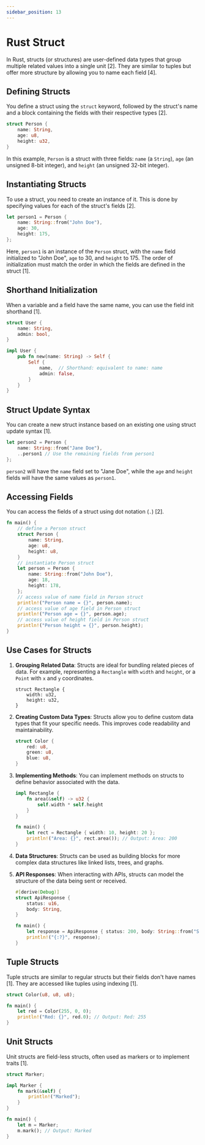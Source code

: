 ```yaml
---
sidebar_position: 13
---
```


# Rust Struct

In Rust, structs (or structures) are user-defined data types that group multiple related values into a single unit [2]. They are similar to tuples but offer more structure by allowing you to name each field [4].

## Defining Structs

You define a struct using the `struct` keyword, followed by the struct's name and a block containing the fields with their respective types [2].

```rust
struct Person {
    name: String,
    age: u8,
    height: u32,
}

```

In this example, `Person` is a struct with three fields: `name` (a `String`), `age` (an unsigned 8-bit integer), and `height` (an unsigned 32-bit integer).

## Instantiating Structs

To use a struct, you need to create an instance of it.  This is done by specifying values for each of the struct's fields [2].

```rust
let person1 = Person {
    name: String::from("John Doe"),
    age: 30,
    height: 175,
};

```

Here, `person1` is an instance of the `Person` struct, with the `name` field initialized to "John Doe", `age` to 30, and `height` to 175.  The order of initialization must match the order in which the fields are defined in the struct [1].

## Shorthand Initialization

When a variable and a field have the same name, you can use the field init shorthand [1].

```rust
struct User {
    name: String,
    admin: bool,
}

impl User {
    pub fn new(name: String) -> Self {
        Self {
            name,  // Shorthand: equivalent to name: name
            admin: false,
        }
    }
}

```

## Struct Update Syntax

You can create a new struct instance based on an existing one using struct update syntax [1].

```rust
let person2 = Person {
    name: String::from("Jane Doe"),
    ..person1 // Use the remaining fields from person1
};

```

`person2` will have the `name` field set to "Jane Doe", while the `age` and `height` fields will have the same values as `person1`.

## Accessing Fields

You can access the fields of a struct using dot notation (`.`) [2].

```rust
fn main() {
    // define a Person struct
    struct Person {
        name: String,
        age: u8,
        height: u8,
    }
    // instantiate Person struct
    let person = Person {
        name: String::from("John Doe"),
        age: 18,
        height: 178,
    };
    // access value of name field in Person struct
    println!("Person name = {}", person.name);
    // access value of age field in Person struct
    println!("Person age = {}", person.age);
    // access value of height field in Person struct
    println!("Person height = {}", person.height);
}

```

## Use Cases for Structs

1. **Grouping Related Data**: Structs are ideal for bundling related pieces of data. For example, representing a `Rectangle` with `width` and `height`, or a `Point` with `x` and `y` coordinates.
    
    ```
    struct Rectangle {
        width: u32,
        height: u32,
    }
    
    ```
    
2. **Creating Custom Data Types**: Structs allow you to define custom data types that fit your specific needs. This improves code readability and maintainability.
    
    ```rust
    struct Color {
        red: u8,
        green: u8,
        blue: u8,
    }
    
    ```
    
3. **Implementing Methods**: You can implement methods on structs to define behavior associated with the data.

    ```rust
    impl Rectangle {
        fn area(&self) -> u32 {
            self.width * self.height
        }
    }
    
    fn main() {
        let rect = Rectangle { width: 10, height: 20 };
        println!("Area: {}", rect.area()); // Output: Area: 200
    }
    
    ```

4. **Data Structures**: Structs can be used as building blocks for more complex data structures like linked lists, trees, and graphs.
5. **API Responses**: When interacting with APIs, structs can model the structure of the data being sent or received.

    ```rust
    #[derive(Debug)]
    struct ApiResponse {
        status: u16,
        body: String,
    }
    
    fn main() {
        let response = ApiResponse { status: 200, body: String::from("Success") };
        println!("{:?}", response);
    }
    
    ```

## Tuple Structs

Tuple structs are similar to regular structs but their fields don't have names [1]. They are accessed like tuples using indexing [1].

```rust
struct Color(u8, u8, u8);

fn main() {
    let red = Color(255, 0, 0);
    println!("Red: {}", red.0); // Output: Red: 255
}

```

## Unit Structs

Unit structs are field-less structs, often used as markers or to implement traits [1].

```rust
struct Marker;

impl Marker {
    fn mark(&self) {
        println!("Marked");
    }
}

fn main() {
    let m = Marker;
    m.mark(); // Output: Marked
}

```
